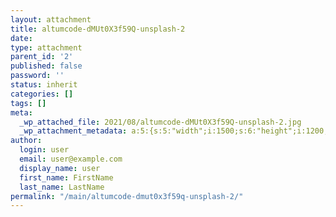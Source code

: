 ```yaml
---
layout: attachment
title: altumcode-dMUt0X3f59Q-unsplash-2
date: 
type: attachment
parent_id: '2'
published: false
password: ''
status: inherit
categories: []
tags: []
meta:
  _wp_attached_file: 2021/08/altumcode-dMUt0X3f59Q-unsplash-2.jpg
  _wp_attachment_metadata: a:5:{s:5:"width";i:1500;s:6:"height";i:1200;s:4:"file";s:44:"2021/08/altumcode-dMUt0X3f59Q-unsplash-2.jpg";s:5:"sizes";a:4:{s:6:"medium";a:4:{s:4:"file";s:44:"altumcode-dMUt0X3f59Q-unsplash-2-300x240.jpg";s:5:"width";i:300;s:6:"height";i:240;s:9:"mime-type";s:10:"image/jpeg";}s:5:"large";a:4:{s:4:"file";s:45:"altumcode-dMUt0X3f59Q-unsplash-2-1024x819.jpg";s:5:"width";i:1024;s:6:"height";i:819;s:9:"mime-type";s:10:"image/jpeg";}s:9:"thumbnail";a:4:{s:4:"file";s:44:"altumcode-dMUt0X3f59Q-unsplash-2-150x150.jpg";s:5:"width";i:150;s:6:"height";i:150;s:9:"mime-type";s:10:"image/jpeg";}s:12:"medium_large";a:4:{s:4:"file";s:44:"altumcode-dMUt0X3f59Q-unsplash-2-768x614.jpg";s:5:"width";i:768;s:6:"height";i:614;s:9:"mime-type";s:10:"image/jpeg";}}s:10:"image_meta";a:12:{s:8:"aperture";s:1:"0";s:6:"credit";s:0:"";s:6:"camera";s:0:"";s:7:"caption";s:0:"";s:17:"created_timestamp";s:1:"0";s:9:"copyright";s:0:"";s:12:"focal_length";s:1:"0";s:3:"iso";s:1:"0";s:13:"shutter_speed";s:1:"0";s:5:"title";s:0:"";s:11:"orientation";s:1:"0";s:8:"keywords";a:0:{}}}
author:
  login: user
  email: user@example.com
  display_name: user
  first_name: FirstName
  last_name: LastName
permalink: "/main/altumcode-dmut0x3f59q-unsplash-2/"
---
```

